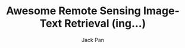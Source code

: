---
layout: '../../layouts/MarkdownPost.astro'
title: 'Awesome Remote Sensing Image-Text Retrieval (ing...) '
pubDate: 2023-07-14
description: 'Remote Sensing Image-Text Retrieval'
author: 'Jack Pan'
cover:
    url: 'https://raw.githubusercontent.com/kinshingpoon/images/main/blog-imgs/202307141058869.png'
    square: 'https://raw.githubusercontent.com/kinshingpoon/images/main/blog-imgs/202307141058869.png'
    alt: 'cover'
tags: ["深度学习"]
theme: 'light'
featured: true
---